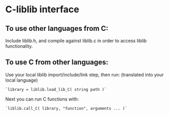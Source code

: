 C-liblib interface
==================

## To use other languages from C:
Include liblib.h, and compile against liblib.c in order to access liblib functionality.

## To use C from other languages:
Use your local liblib import/include/link step, then run: (translated into your local language)

	`library = liblib.load_lib_C( string path )`

Next you can run C functions with:

	`liblib.call_C( library, "function", arguments ... )`

